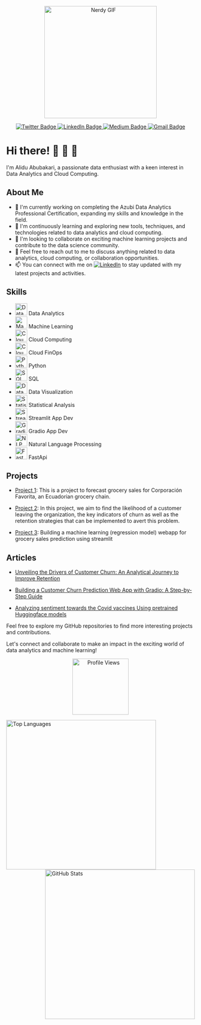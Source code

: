 <p align="center">
  <img src="https://media.giphy.com/media/13HgwGsXF0aiGY/giphy.gif" width="300" alt="Nerdy GIF"/>
</p>

<p align="center">
  <a href="[your-twitter-URL](https://twitter.com/AliduAbubakari)">
    <img src="https://img.shields.io/badge/Twitter-blue?style=for-the-badge&logo=twitter&logoColor=white" alt="Twitter Badge"/>
  </a>
  <a href="[your-linkedin-URL](https://www.linkedin.com/in/alidu-abubakari-2612bb57/)">
    <img src="https://img.shields.io/badge/LinkedIn-blue?style=for-the-badge&logo=linkedin&logoColor=white" alt="LinkedIn Badge"/>
  </a>
  <a href="[your-medium-URL](https://medium.com/@alidu143)">
    <img src="https://img.shields.io/badge/Medium-black?style=for-the-badge&logo=medium&logoColor=white" alt="Medium Badge"/>
  </a>
  <a href="mailto:alidu143@gmail.com">
    <img src="https://img.shields.io/badge/Gmail-red?style=for-the-badge&logo=gmail&logoColor=white" alt="Gmail Badge"/>
  </a>
</p>


# Hi there! 👋 👋 👋


I'm Alidu Abubakari, a passionate data enthusiast with a keen interest in Data Analytics and Cloud Computing.

## About Me

- 🔭 I'm currently working on completing the Azubi Data Analytics Professional Certification, expanding my skills and knowledge in the field.
- 🌱 I'm continuously learning and exploring new tools, techniques, and technologies related to data analytics and cloud computing.
- 👯 I'm looking to collaborate on exciting machine learning projects and contribute to the data science community.
- 💬 Feel free to reach out to me to discuss anything related to data analytics, cloud computing, or collaboration opportunities.
- 📫 You can connect with me on [![LinkedIn](https://img.shields.io/badge/LinkedIn-%230077B5?logo=linkedin&logoColor=white)](https://www.linkedin.com/in/alidu-abubakari-2612bb57/) to stay updated with my latest projects and activities.

## Skills

- <img src="https://img.favpng.com/19/19/7/analytics-computer-icons-data-analysis-data-science-png-favpng-shG6tVJzrLrUvefyYXcgsMFEi.jpg" alt="Data Analytics" width="32" height="32"> Data Analytics
- <img src="https://www.kindpng.com/picc/m/74-742079_machine-learning-icons-png-transparent-png.png" alt="Machine Learning" width="32" height="32"> Machine Learning
- <img src="https://th.bing.com/th/id/R.e54e8fa95a1337104425c511d8f7efaa?rik=GUciO%2bvoyjW0zw&riu=http%3a%2f%2fcxparadise.com%2fassets%2fimg%2fAWS_Cloud.png&ehk=4GzfhMa5RN8EU2iDBOhlETt9RcdkVRXjjNyZisH2llA%3d&risl=&pid=ImgRaw&r=0" alt="Cloud Computing" width="32" height="32"> Cloud Computing
- <img src="https://surveymonkey-assets.s3.amazonaws.com/collector/402155112/image_upload/f1c202c1-f2dc-460d-8a0a-24499579b08c.png" alt="Cloud FinOps" width="32" height="32"> Cloud FinOps
- <img src="https://pluspng.com/img-png/python-logo-png-open-2000.png" alt="Python" width="32" height="32"> Python
- <img src="https://www.microsoft.com/en-us/sql-server/developer-get-started/sql-devops/img/sqldevops.png" alt="SQL" width="32" height="32"> SQL
- <img src="https://thumbs.dreamstime.com/b/data-visualization-isolated-icon-simple-element-illustration-technology-concept-icons-editable-logo-sign-symbol-design-142287524.jpg" alt="Data Visualization" width="32" height="32"> Data Visualization
- <img src="https://www.clipartmax.com/png/middle/96-966181_cryptocurrency-and-ico-market-analysis-from-the-digital-market-analysis.png" alt="Statistical Analysis" width="32" height="32"> Statistical Analysis
- <img src="https://miro.medium.com/max/1000/1*njd7leqKQ9uZ22V5wA3jng.png" alt="Streamlit app development" width="32" height="32"> Streamlit App Dev
- <img src="https://huggingface.co/front/assets/spaces-launch-page/gradio-logo.svg" alt="Gradio app development" width="32" height="32"> Gradio App Dev
- <img src="https://luxcapital-website-media.s3.amazonaws.com/wp-content/uploads/2019/12/23115642/Logo-600x554.png" alt="NLP with Huggingface" width="32" height="32"> Natural Language Processing 
-  <img src="https://fastapi-tutorial.readthedocs.io/en/latest/img/fastAPI.png" alt="FastApi" width="32" height="32"> FastApi


## Projects

- [Project 1](https://github.com/aliduabubakari/Forecasting-Future-Sales-for-Corporaci-n-Favorita-Grocery.git): This is a project to forecast grocery sales for Corporación Favorita, an Ecuadorian grocery chain.

- [Project 2](https://github.com/aliduabubakari/Telco-Customer-Churn): In this project, we aim to find the likelihood of a customer leaving the organization, the key indicators of churn as well as the retention strategies that can be implemented to avert this problem.

- [Project 3](https://github.com/aliduabubakari/Streamlit-grocery-sales-prediction-app): Building a machine learning (regression model) webapp for grocery sales prediction using streamlit

 ## Articles
 
 - [Unveiling the Drivers of Customer Churn: An Analytical Journey to Improve Retention](https://medium.com/@alidu143/unveiling-the-drivers-of-customer-churn-an-analytical-journey-to-improve-retention-part-2-ad561a05c20f)

- [Building a Customer Churn Prediction Web App with Gradio: A Step-by-Step Guide](https://medium.com/@alidu143/building-a-customer-churn-prediction-web-app-with-gradio-a-step-by-step-guide-5d7d77ede323) 

- [Analyzing sentiment towards the Covid vaccines Using pretrained Huggingface models](https://medium.com/@alidu143/analyzing-sentiment-towards-the-covid-vaccines-using-pretrained-huggingface-models-8222d2e3610d) 
 

Feel free to explore my GitHub repositories to find more interesting projects and contributions.


Let's connect and collaborate to make an impact in the exciting world of data analytics and machine learning!


<p align="center">
  <img src="https://komarev.com/ghpvc/?username=aliduabubakari&color=blueviolet" alt="Profile Views" width="150" />
</p>


<div>
  <a href="https://github.com/anuraghazra/github-readme-stats">
    <img align="left" src="https://github-readme-stats.vercel.app/api/top-langs/?username=aliduabubakari&layout=compact&langs_count=6" alt="Top Languages" width="400" />
  </a>
  <a href="https://github.com/your-github-aliduabubakari">
    <img align="right" src="https://github-readme-stats.vercel.app/api?username=aliduabubakari&show_icons=true&theme=dracula" alt="GitHub Stats" width="400" />
  </a>
</div>





<!---
aliduabubakari/aliduabubakari is a ✨ special ✨ repository because its `README.md` (this file) appears on your GitHub profile.
You can click the Preview link to take a look at your changes.
--->
